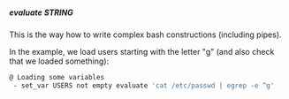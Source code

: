 ##### evaluate STRING

This is the way how to write complex bash constructions (including pipes).

In the example, we load users starting with the letter "g" (and also check that we loaded something):

```bash
@ Loading some variables
 - set_var USERS not empty evaluate 'cat /etc/passwd | egrep -e ^g'
```

